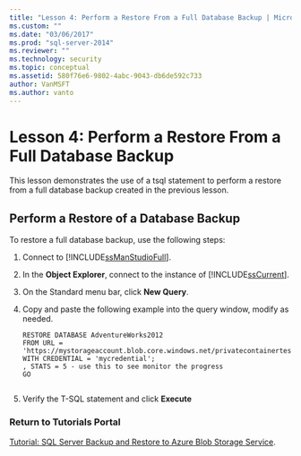 ```yaml
---
title: "Lesson 4: Perform a Restore From a Full Database Backup | Microsoft Docs"
ms.custom: ""
ms.date: "03/06/2017"
ms.prod: "sql-server-2014"
ms.reviewer: ""
ms.technology: security
ms.topic: conceptual
ms.assetid: 580f76e6-9802-4abc-9043-db6de592c733
author: VanMSFT
ms.author: vanto
---
```

# Lesson 4: Perform a Restore From a Full Database Backup
  This lesson demonstrates the use of a tsql statement to perform a restore from a full database backup created in the previous lesson.  
  
## Perform a Restore of a Database Backup  
 To restore a full database backup, use the following steps:  
  
1.  Connect to [!INCLUDE[ssManStudioFull](../includes/ssmanstudiofull-md.md)].  
  
2.  In the **Object Explorer**, connect to the instance of [!INCLUDE[ssCurrent](../includes/sscurrent-md.md)].  
  
3.  On the Standard menu bar, click **New Query**.  
  
4.  Copy and paste the following example into the query window, modify as needed.  
  
    ```  
    RESTORE DATABASE AdventureWorks2012   
    FROM URL = 'https://mystorageaccount.blob.core.windows.net/privatecontainertest/AdventureWorks2012.bak'   
    WITH CREDENTIAL = 'mycredential';  
    , STATS = 5 - use this to see monitor the progress  
    GO  
  
    ```  
  
5.  Verify the T-SQL statement and click **Execute**  
  
### Return to Tutorials Portal  
 [Tutorial: SQL Server Backup and Restore to Azure Blob Storage Service](../relational-databases/tutorial-sql-server-backup-and-restore-to-azure-blob-storage-service.md).  
  
  
